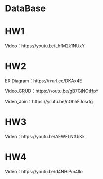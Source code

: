 # DataBase
<h1>HW1</h1>
<p>Video：https://youtu.be/LhfM2k1NUxY</p>

<h1>HW2</h1>
<p>ER Diagram：https://reurl.cc/DKAx4E</p>
<p>Video_CRUD：https://youtu.be/gB7GjNOtHpY</p>
<p>Video_Join：https://youtu.be/nOhhFJosrtg</p>

<h1>HW3</h1>
<p>Video：https://youtu.be/AEWFLNtUiKk</p>

<h1>HW4</h1>
<p>Video：https://youtu.be/d4NHlPm4llo</p>
